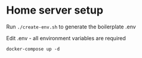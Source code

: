 # Home server setup

Run `./create-env.sh` to generate the boilerplate .env

Edit .env - all environment variables are required

```shell
docker-compose up -d
```

